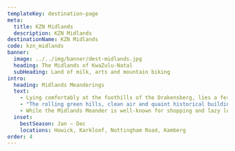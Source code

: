 ```yaml
---
templateKey: destination-page
meta:
  title: KZN Midlands
  description: KZN Midlands
destinationName: KZN Midlands
code: kzn_midlands
banner:
  image: ../../img/banner/dest-midlands.jpg
  heading: The Midlands of KwaZulu-Natal
  subHeading: Land of milk, arts and mountain biking
intro:
  heading: Midlands Meanderings
  text:
    - Lying comfortably at the foothills of the Drakensberg, lies a fertile strip of rolling farmlands known colloquially as the Midlands. Having the advantage of being close to the mountains and to the N3, the Midlands offers the perfect middle-distance option for people who want a short break from big city life.
    - "The rolling green hills, clean air and quaint historical buildings make for a picturesque backdrop and provided brilliant fodder for creative minds. In the 1970's many artists and crafters settled into the Midlands permanently, and by the mid-80's were working collaboratively to exhibit and sell their work. This small co-op grew organically to become the Midlands Meander: an easy to navigate, slowly unfolding tourist route that leads from cheesery to pottery to country restaurant to microbrewery and beyond."
    - While the Midlands Meander is well-known for shopping and lazy lunches, these days it’s also known for its extensive mountain biking, trail-running and hiking offerings. The small town of Howick is home to a network of single-track linking to the Karkloof forests; whilst cross country jeep tracks connect across private farmland to Lotheni and in to the Kamberg.
  inset:
    bestSeason: Jan – Dec
    locations: Howick, Karkloof, Nottingham Road, Kamberg
order: 4
---
```


